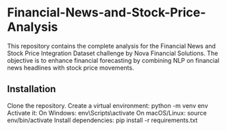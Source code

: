 # Financial-News-and-Stock-Price-Analysis
This repository contains the complete analysis for the Financial News and Stock Price Integration Dataset challenge by Nova Financial Solutions. The objective is to enhance financial forecasting by combining NLP on financial news headlines with stock price movements.


## Installation
Clone the repository.
Create a virtual environment: python -m venv env
Activate it: On Windows: env\Scripts\activate On macOS/Linux: source env/bin/activate
Install dependencies: pip install -r requirements.txt